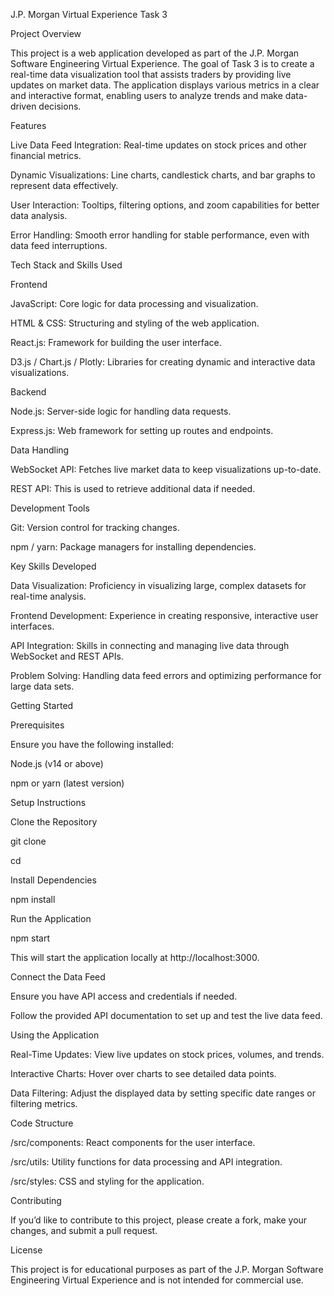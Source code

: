J.P. Morgan Virtual Experience Task 3

Project Overview

This project is a web application developed as part of the J.P. Morgan Software Engineering Virtual Experience. 
The goal of Task 3 is to create a real-time data visualization tool that assists traders by providing live updates on market data. 
The application displays various metrics in a clear and interactive format, enabling users to analyze trends and make data-driven decisions.

Features

Live Data Feed Integration: Real-time updates on stock prices and other financial metrics.

Dynamic Visualizations: Line charts, candlestick charts, and bar graphs to represent data effectively.

User Interaction: Tooltips, filtering options, and zoom capabilities for better data analysis.

Error Handling: Smooth error handling for stable performance, even with data feed interruptions.

Tech Stack and Skills Used

Frontend

JavaScript: Core logic for data processing and visualization.

HTML & CSS: Structuring and styling of the web application.

React.js: Framework for building the user interface.

D3.js / Chart.js / Plotly: Libraries for creating dynamic and interactive data visualizations.

Backend

Node.js: Server-side logic for handling data requests.

Express.js: Web framework for setting up routes and endpoints.

Data Handling

WebSocket API: Fetches live market data to keep visualizations up-to-date.

REST API: This is used to retrieve additional data if needed.

Development Tools

Git: Version control for tracking changes.

npm / yarn: Package managers for installing dependencies.

Key Skills Developed

Data Visualization: Proficiency in visualizing large, complex datasets for real-time analysis.

Frontend Development: Experience in creating responsive, interactive user interfaces.

API Integration: Skills in connecting and managing live data through WebSocket and REST APIs.

Problem Solving: Handling data feed errors and optimizing performance for large data sets.

Getting Started

Prerequisites

Ensure you have the following installed:

Node.js (v14 or above)

npm or yarn (latest version)

Setup Instructions

Clone the Repository

git clone <repository-url>

cd <project-directory>

Install Dependencies

npm install

Run the Application

npm start

This will start the application locally at http://localhost:3000.

Connect the Data Feed

Ensure you have API access and credentials if needed.

Follow the provided API documentation to set up and test the live data feed.

Using the Application

Real-Time Updates: View live updates on stock prices, volumes, and trends.

Interactive Charts: Hover over charts to see detailed data points.

Data Filtering: Adjust the displayed data by setting specific date ranges or filtering metrics.

Code Structure

/src/components: React components for the user interface.

/src/utils: Utility functions for data processing and API integration.

/src/styles: CSS and styling for the application.

Contributing

If you’d like to contribute to this project, please create a fork, make your changes, and submit a pull request.

License

This project is for educational purposes as part of the J.P. Morgan Software Engineering Virtual Experience and is not intended for commercial use.

